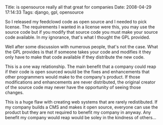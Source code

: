 Title: is opensource really all that great for companies
Date: 2008-04-29 17:14:33
Tags: django, gpl, opensource

So I released my feedclowd code as open source and I needed to pick license.  The requirements I wanted in a license were this,  you may use the source code but if you modify that source code you must make your source code available.  In my ignorance, that's what I thought the GPL provided.

Well after some discussion with numerous people, that's not the case.  What the GPL provides is that if someone takes your code and modifies it they only have to make that code available if they distribute the new code.

This is a one way relationship.  The main benefit that a company could reap if their code is open sourced would be the fixes and enhancements that other programmers would make to the company's product.  If those modifications and enhancements are never distributed, the original creator of the source code may never have the opportunity of seeing those changes.

This is a huge flaw with creating web systems that are rarely redistibuted.  If my company builds a CMS and makes it open source, everyone can use the product but they are not required to benefit my company in anyway.  Any benefit my company would reap would be soley in the kindness of others...


